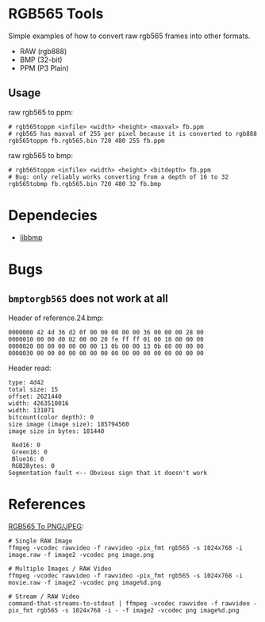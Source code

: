 RGB565 Tools
====

Simple examples of how to convert raw rgb565 frames into other formats.

  * RAW (rgb888)
  * BMP (32-bit)
  * PPM (P3 Plain)

Usage
----

raw rgb565 to ppm:

    # rgb565toppm <infile> <width> <height> <maxval> fb.ppm
    # rgb565 has maxval of 255 per pixel because it is converted to rgb888
    rgb565toppm fb.rgb565.bin 720 480 255 fb.ppm

raw rgb565 to bmp:

    # rgb565toppm <infile> <width> <height> <bitdepth> fb.ppm
    # Bug: only reliably works converting from a depth of 16 to 32
    rgb565tobmp fb.rgb565.bin 720 480 32 fb.bmp
    

Dependecies
====

  * [libbmp](http://code.google.com/p/libbmp/)


Bugs
====

`bmptorgb565` does not work at all
----

Header of reference.24.bmp:

    0000000 42 4d 36 d2 0f 00 00 00 00 00 36 00 00 00 28 00
    0000010 00 00 d0 02 00 00 20 fe ff ff 01 00 18 00 00 00
    0000020 00 00 00 00 00 00 13 0b 00 00 13 0b 00 00 00 00
    0000030 00 00 00 00 00 00 00 00 00 00 00 00 00 00 00 00

Header read:

    type: 4d42
    total size: 15
    offset: 2621440
    width: 4263510016
    width: 131071
    bitcount(color depth): 0
    size image (image size): 185794560
    image size in bytes: 181440

     Red16: 0 
     Green16: 0 
     Blue16: 0 
     RGB2Bytes: 0 
    Segmentation fault <-- Obvious sign that it doesn't work


References
====

[RGB565 To PNG/JPEG](http://www.swview.org/node/165):

    # Single RAW Image
    ffmpeg -vcodec rawvideo -f rawvideo -pix_fmt rgb565 -s 1024x768 -i image.raw -f image2 -vcodec png image.png

    # Multiple Images / RAW Video
    ffmpeg -vcodec rawvideo -f rawvideo -pix_fmt rgb565 -s 1024x768 -i movie.raw -f image2 -vcodec png image%d.png

    # Stream / RAW Video
    command-that-streams-to-stdout | ffmpeg -vcodec rawvideo -f rawvideo -pix_fmt rgb565 -s 1024x768 -i - -f image2 -vcodec png image%d.png
